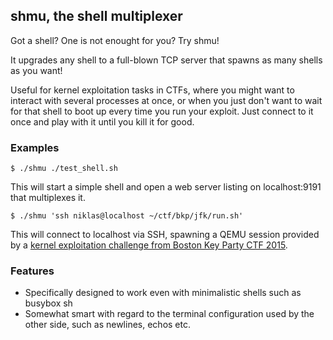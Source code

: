 ## shmu, the shell multiplexer

Got a shell? One is not enought for you? Try shmu!

It upgrades any shell to a full-blown TCP server that spawns as many shells as
you want!

Useful for kernel exploitation tasks in CTFs, where you might want to interact
with several processes at once, or when you just don't want to wait for that
shell to boot up every time you run your exploit. Just connect to it once and
play with it until you kill it for good.

### Examples

    $ ./shmu ./test_shell.sh

This will start a simple shell and open a web server listing on localhost:9191
that multiplexes it.

    $ ./shmu 'ssh niklas@localhost ~/ctf/bkp/jfk/run.sh'

This will connect to localhost via SSH, spawning a QEMU session provided by a
[kernel
exploitation challenge from Boston Key Party CTF 2015](https://github.com/ctfs/write-ups-2015/tree/master/boston-key-party-2015/pwning/jfk-umass).

### Features

* Specifically designed to work even with minimalistic shells such as busybox sh
* Somewhat smart with regard to the terminal configuration used by the other
  side, such as newlines, echos etc.
